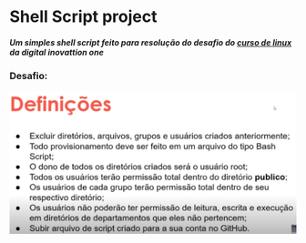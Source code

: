 
# Shell Script project

##### Um simples shell script feito para resolução do desafio do [curso de linux](https://www.dio.me/bootcamp/linux-do-zero) da digital inovattion one

### Desafio:

<img src="/assets/desafio.png" width=600>
